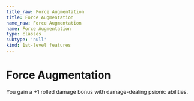 ```yaml
---
title_raw: Force Augmentation
title: Force Augmentation
name_raw: Force Augmentation
name: Force Augmentation
type: classes
subtype: 'null'
kind: 1st-level features
---
```


# Force Augmentation

You gain a +1 rolled damage bonus with damage-dealing psionic abilities.
